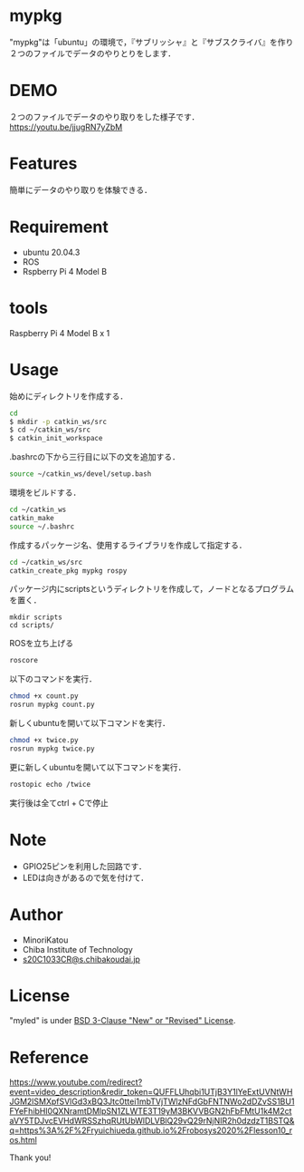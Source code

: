# mypkg

"mypkg"は「ubuntu」の環境で，『サブリッシャ』と『サブスクライバ』を作り２つのファイルでデータのやりとりをします．

# DEMO

２つのファイルでデータのやり取りをした様子です．<br>
https://youtu.be/jjugRN7yZbM

# Features

簡単にデータのやり取りを体験できる．

# Requirement

* ubuntu 20.04.3
* ROS
* Rspberry Pi 4 Model B

# tools

Raspberry Pi 4 Model B x 1<br>

# Usage

始めにディレクトリを作成する．

```bash
cd
$ mkdir -p catkin_ws/src
$ cd ~/catkin_ws/src
$ catkin_init_workspace
```

.bashrcの下から三行目に以下の文を追加する．

```bash
source ~/catkin_ws/devel/setup.bash
```

環境をビルドする．

```bash
cd ~/catkin_ws
catkin_make
source ~/.bashrc
```

作成するパッケージ名、使用するライブラリを作成して指定する．

```bash
cd ~/catkin_ws/src
catkin_create_pkg mypkg rospy
```

パッケージ内にscriptsというディレクトリを作成して，ノードとなるプログラムを置く．

```bashcd mypkg/
mkdir scripts
cd scripts/
```

ROSを立ち上げる

```bash
roscore
```

以下のコマンドを実行．

```bash
chmod +x count.py
rosrun mypkg count.py
```

新しくubuntuを開いて以下コマンドを実行．

```bash
chmod +x twice.py
rosrun mypkg twice.py
```

更に新しくubuntuを開いて以下コマンドを実行．

```bash
rostopic echo /twice
```

実行後は全てctrl + Cで停止

# Note

* GPIO25ピンを利用した回路です．
* LEDは向きがあるので気を付けて．

# Author

* MinoriKatou
* Chiba Institute of Technology
* s20C1033CR@s.chibakoudai.jp

# License

"myled" is under [BSD 3-Clause "New" or "Revised" License](https://www.gnu.org/licenses/).

# Reference

https://www.youtube.com/redirect?event=video_description&redir_token=QUFFLUhqbi1UTjB3Y1lYeExtUVNtWHJGM2lSMXpfSVlGd3xBQ3Jtc0ttei1mbTVjTWlzNFdGbFNTNWo2dDZvSS1BU1FYeFhibHl0QXNramtDMlpSN1ZLWTE3T19yM3BKVVBGN2hFbFMtU1k4M2ctaVY5TDJvcEVHdWRSSzhqRUtUbWlDLVBlQ29vQ29rNjNIR2h0dzdzT1BSTQ&q=https%3A%2F%2Fryuichiueda.github.io%2Frobosys2020%2Flesson10_ros.html

Thank you!
